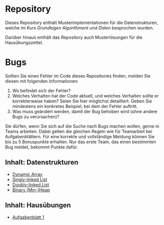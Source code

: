 # Repository
Dieses Repository enthält Musterimplementationen für die Datenstrukturen, welche im Kurs _Grundlagen Algorithment und Daten_ besprochen wurden.

Darüber hinaus enthält das Repository auch Musterlösungen für die Hausübungszettel.

# Bugs
Sollten Sie einen Fehler im Code dieses Repositories finden, melden Sie diesen mit folgenden Informationen:
1. Wo befindet sich der Fehler?
2. Welches Verhalten hat der Code aktuell, und welches Verhalten sollte er korrekterweise haben? Seien Sie hier möglichst detailliert. Geben Sie mindestens ein konkretes Beispiel, bei dem der Fehler auftritt.
3. Was muss geändert werden, damit der Bug behoben wird (ohne andere Bugs zu verursachen)?

Sie dürfen, wenn Sie sich auf die Suche nach Bugs machen wollen, gerne in Teams arbeiten. Dabei gelten die gleichen Regeln wie für Teamarbeit bei Aufgabenblättern. Für eine korrekte und vollständige Meldung können Sie bis zu 5 Bonuspunkte erhalten. Nur das erste Team, das einen bestimmten Bug meldet, bekommt Punkte dafür.

## Inhalt: Datenstrukturen
- [Dynamic Array](DynamicArray.cs)
- [Singly-linked List](LinkedList.cs) 
- [Doubly-linked List](DoublyLinkedList.cs) 
- [Binary (Min-)Heap](BinaryMinHeap.cs) 

## Inhalt: Hausübungen
- [Aufgabenblatt 1](sheet1.md)
